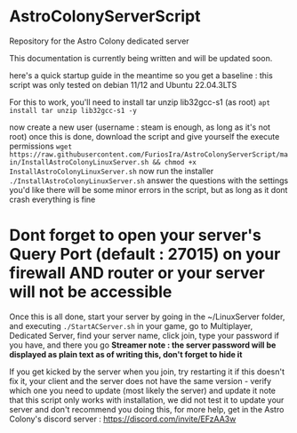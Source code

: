 # AstroColonyServerScript
Repository for the Astro Colony dedicated server

This documentation is currently being written and will be updated soon.

here's a quick startup guide in the meantime so you get a baseline :
this script was only tested on debian 11/12 and Ubuntu 22.04.3LTS

For this to work, you'll need to install tar unzip lib32gcc-s1 (as root)
`apt install tar unzip lib32gcc-s1 -y`

now create a new user (username : steam is enough, as long as it's not root)
once this is done, download the script and give yourself the execute permissions
`wget https://raw.githubusercontent.com/FuriosIra/AstroColonyServerScript/main/InstallAstroColonyLinuxServer.sh && chmod +x InstallAstroColonyLinuxServer.sh`
now run the installer
`./InstallAstroColonyLinuxServer.sh`
answer the questions with the settings you'd like
there will be some minor errors in the script, but as long as it dont crash everything is fine

# Dont forget to open your server's Query Port (default : 27015) on your firewall AND router or your server will not be accessible

Once this is all done, start your server by going in the ~/LinuxServer folder, and executing `./StartACServer.sh`
in your game, go to Multiplayer, Dedicated Server, find your server name, click join, type your password if you have, and there you go
**Streamer note : the server password will be displayed as plain text as of writing this, don't forget to hide it**

If you get kicked by the server when you join, try restarting it
if this doesn't fix it, your client and the server does not have the same version - verify which one you need to update (most likely the server) and update it
note that this script only works with installation, we did not test it to update your server and don't recommend you doing this, for more help, get in the Astro Colony's discord server : https://discord.com/invite/EFzAA3w
